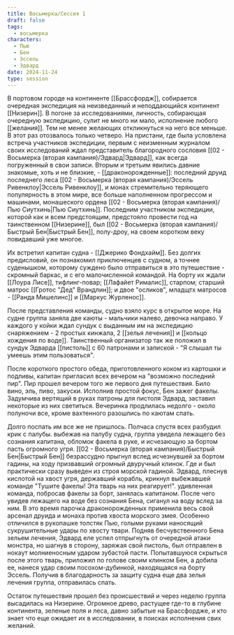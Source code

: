 ```yaml
---
title: Восьмерка/Сессия 1
draft: false
tags:
  - восьмерка
characters:
  - Пью
  - Бен
  - Эссель
  - Эдвард
date: 2024-11-24
type: session
---
```

 В портовом городе на континенте [[Брассфордж]], собирается очередная экспедиция на неизведанный и неподдающийся континент [[Низерин]]. В погоне за исследованиями, личность, собирающая очередную экспедицию, сулит не много ни мало, исполнение любого [[желания]]. Тем не менее желающих откликнуться на него все меньше. В этот раз отозвалось только четверо. На пристани, где была условлена встреча участников экспедиции, первым с неизменным журналом своих исследований ждал представитель благородного сословия [[02 - Восьмерка (вторая кампания)/Эдвард|Эдвард]], как всегда погруженный в свои записи. Вторым и третьим явились давние знакомые, хоть и не близкие, - [[драконорожденные]]: последний друид последнего леса [[02 - Восьмерка (вторая кампания)/Эссель Ривенклоу|Эссель Ривенклоу]], и монах стремительно теряющего популярность в этом мире, все больше наполненном прогрессом и машинами, монашеского ордена [[02 - Восьмерка (вторая кампания)/Пью Сиутхинь|Пью Сиутхинь]]. Последним участником экспедиции, которой как и всем предстоящим, предстояло провести год на таинственном [[Низерине]], был [[02 - Восьмерка (вторая кампания)/Быстрый Бен|Быстрый Бен]], полу-дроу, на своем коротком веку повидавший уже многое.

Их встретил капитан судна - [[Джерико Фондхайм]]. Без долгих предисловий, он познакомил приключенцев с судном, а точнее суденышком, которому суждено было отправиться в это путешествие - скромный баркас, и с его малочисленной командой. На борту их ждали [[Лоура Лисе]], тифлинг-повар; [[Лафайет Рималис]], старпом; старший матрос [[Гротос "Дед" Врандлин]]; и двое "осликов", младщтх матросов - [[Ранда Мишелинс]] и [[Маркус Журленос]]. 

После представления команды, судно взяло курс в открытое море. На судне группа заняла две каюты - мальчики налево, девочка направо. У каждого у койки ждал сундук с выданным им на экспедицию снаряжением - 2 простых кинжала, 2 [[зелья лечения]] и [[кольцо хождения по воде]]. Таинственный организатор так же положил в сундук Эдварда [[пистоль]] с 60 патронами и запиской - "Я слышал ты умеешь этим пользоваться". 

После короткого простого обеда, приготовленного коком из картошки и подливы, капитан пригласил всех вечером на "возможно последний пир". Пир прошел вечером того же первого дня путешествия. Било вино, эль, пиво, закуски. Исполнив простой фокус, Бен зажег факелы. Задумчива вертящий в руках патроны для пистоля Эдвард, заставил некоторые из них светиться. Вечеринка продлилась недолго - около полуночи все, кроме вахтенного разошлись по каютам спать.

Долго поспать им все же не пришлось. Полчаса спустя всех разбудил крик с палубы. выбежав на палубу судна, группа увидела лежащего без сознания капитана, обломок факела в руке, и исчезающую за бортом пасть огромного угря. [[02 - Восьмерка (вторая кампания)/Быстрый Бен|Быстрый Бен]] безрассудно прыгнул вслед исчезнувшей за бортом гадины, на ходу призвавший огромный двуручный клинок. Где и был практически сразу выведен из строя морской гадиной. Эдвард, плеснув кислотой на хвост угря, державший корабль, крикнул выбежавшей команде "Тушите факелы! Эта тварь на них реагирует!". удивленная команда, побросав факелы за борт, занялась капитаном. После чего увидев лежащего на воде без сознания Бена, сиганул на воду вслед за ним. В это время парочка драконорожденных применила весь свой арсенал друида и монаха против хвоста морского змея. Особенно отличился в рукопашке толстяк Пью, голыми руками наносящий сукрушительные удары по хвосту твари. Подняв бесчувственного Бена зельем лечения, Эдвард еле успел отпрыгнуть от очередной атаки монстра, но шагнув в сторону, заряжая свой пистоль, был отправлен в нокаут молниеносным ударом зубастой пасти. Попытавшуюся скрыться после этого тварь, приложил по голове своим клинком Бен, а добила ее, нанеся удар своим посохом-дубинкой, находящаяся на борту Эссель. Получив в благодарность за защиту судна еще два зелья лечения группа, отправилась спать.

Остаток путешествия прошел без происшествий и через неделю группа высадилась на Низерине. Огромное древо, растущее где-то в глубине континента, зеленые поля и леса, давно забытые на Брассфордже, и кто знает что еще ожидает их в исследовании, в поисках исполнения свих желаний.